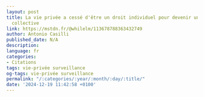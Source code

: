 ```yaml
---
layout: post
title: La vie privée a cessé d'être un droit individuel pour devenir une négociation
  collective
link: https://mstdn.fr/@whilelm/113678788363432749
author: Antonio Casilli
published_date: N/A
description: 
language: fr
categories:
- Citations
tags: vie-privée surveillance
og-tags: vie-privée surveillance
permalink: "/:categories/:year/:month/:day/:title/"
date: '2024-12-19 11:42:58 +0100'
---
```

